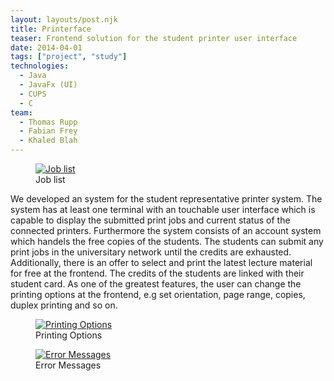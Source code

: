```yaml
---
layout: layouts/post.njk
title: Printerface
teaser: Frontend solution for the student printer user interface
date: 2014-04-01
tags: ["project", "study"]
technologies:
  - Java
  - JavaFx (UI)
  - CUPS
  - C
team:
  - Thomas Rupp
  - Fabian Frey
  - Khaled Blah
---
```


<figure>
      <a href="{{'/assets/projects/printerface/transfer.png' | url}}">
          <img src="{{'/assets/projects/printerface/transfer.png' | url}}" alt="Job list" />
      </a>
      <figcaption itemprop="caption description">Job list</figcaption>
</figure>
</div>

We developed an system for the student representative printer system. The system has at least one terminal with an touchable user interface which is capable to display the submitted print jobs and current status of the connected printers. Furthermore the system consists of an account system which handels the free copies of the students. The students can submit any print jobs in the universitary network until the credits are exhausted. Additionally, there is an offer to select and print the latest lecture material for free at the frontend. The credits of the students are linked with their student card. As one of the greatest features, the user can change the printing options at the frontend, e.g set orientation, page range, copies, duplex printing and so on.

<figure>
      <a href="{{'/assets/projects/printerface/printing options_set.png' | url}}" >
          <img src="{{'/assets/projects/printerface/printing options_set.png' | url}}" alt="Printing Options" />
      </a>
      <figcaption>Printing Options</figcaption>
</figure>

<figure>
      <a href="{{'/assets/projects/printerface/job_status.png' | url}}">
          <img src="{{'/assets/projects/printerface/job_status.png' | url}}"alt="Error Messages" />
      </a>
      <figcaption itemprop="caption description">Error Messages</figcaption>
</figure>

